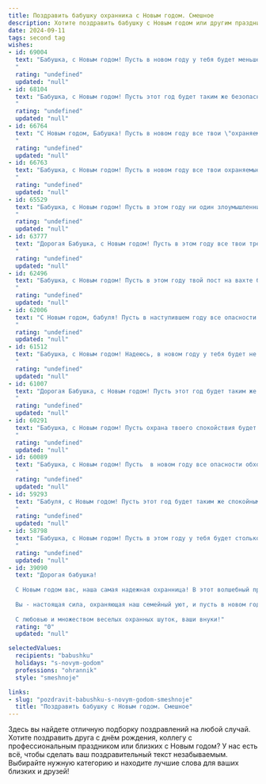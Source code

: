 ```yaml
---
title: Поздравить бабушку охранника с Новым годом. Смешное
description: Хотите поздравить бабушку с Новым годом или другим праздником? Наш ИИ создаст незабываемое поздравление, а вы обязательно выделитесь среди других.  
date: 2024-09-11
tags: second tag
wishes:
- id: 69004
  text: "Бабушка, с Новым годом! Пусть в новом году у тебя будет меньше \"незваных гостей\", а больше поводов для радости! 😉🎉🍾
  "
  rating: "undefined"
  updated: "null"
- id: 68104
  text: "Бабушка, с Новым годом! Пусть этот год будет таким же безопасно-весёлым, как твоя работа охранника! Не забудьте про праздничный стол, ведь Новый год - это время вкусной еды и добрых пожеланий! 🥂
  "
  rating: "undefined"
  updated: "null"
- id: 66764
  text: "С Новым годом, Бабушка! Пусть в новом году все твои \"охраняемые\" объекты будут в безопасности, а твой \"патруль\" по кухне будет максимально продуктивным, без внештатных ситуаций! 😉
  "
  rating: "undefined"
  updated: "null"
- id: 66763
  text: "Бабушка, с Новым годом! Пусть в новом году все твои охраняемые объекты будут в безопасности, а ты - от праздничного салата! 🎉🍾🥂
  "
  rating: "undefined"
  updated: "null"
- id: 65529
  text: "Бабушка, с Новым годом! Пусть в этом году ни один злоумышленник не посмеет нарушить покой твоего уютного дома, а ты, как настоящий охранник, будешь спокойно наслаждаться праздничным застольем! 🎄🎉🥂
  "
  rating: "undefined"
  updated: "null"
- id: 63777
  text: "Дорогая Бабушка, с Новым годом! Пусть в этом году все твои тревоги и заботы останутся под надежной охраной, а ты наслаждаешься праздником в кругу семьи! 😉  С Новым годом, наш любимый охранник! 🎄🎁🎉
  "
  rating: "undefined"
  updated: "null"
- id: 62496
  text: "Бабушка, с Новым годом! Пусть в этом году твой пост на вахте будет самым спокойным, а единственные \"нарушители\" — это внуки, которые приходят за сладким! 🎄🎉
  "
  rating: "undefined"
  updated: "null"
- id: 62006
  text: "С Новым годом, бабуля! Пусть в наступившем году все опасности обойдут тебя стороной, а твоя охрана — дом, семья и внуки — всегда будут рядом! 😂🎉
  "
  rating: "undefined"
  updated: "null"
- id: 61512
  text: "Бабушка, с Новым годом! Надеюсь, в новом году у тебя будет не меньше радости, чем у нас от твоего внука, который, если честно, иногда так шалит, что ты, как настоящий охранник, должна быть начеку! 😉🎄
  "
  rating: "undefined"
  updated: "null"
- id: 61007
  text: "Дорогая Бабушка, с Новым годом! Пусть этот год будет таким же спокойным и безопасностным, как твой пост на работе! ;) Желаю тебе море позитива, здоровья и, конечно,  чтобы в твоей жизни было больше сладкого, чем тревожных кнопок! 🎉
  "
  rating: "undefined"
  updated: "null"
- id: 60291
  text: "Бабушка, с Новым годом! Пусть охрана твоего спокойствия будет надежной, как твоя броня из варежек и шарфика, а праздничный стол будет битком набит вкусными вкусностями, которые никто не посмеет украсть! 😉
  "
  rating: "undefined"
  updated: "null"
- id: 60089
  text: "Бабушка, с Новым годом! Пусть  в новом году все опасности обходят тебя стороной, а злоумышленники пугаются твоей внушительной шубки и милейшей улыбки!  Желаем тебе спокойных ночей, отличного настроения и  ярких огней на елке, а не от сигнализации! 😄
  "
  rating: "undefined"
  updated: "null"
- id: 59293
  text: "Бабуля, с Новым годом! Пусть этот год будет таким же спокойным, как твоя работа в охране, но при этом богатым на приятные события и сладкие подарки! 😄🎄🎁
  "
  rating: "undefined"
  updated: "null"
- id: 58798
  text: "Бабушка, с Новым годом! Пусть в этом году у тебя будет столько же энергии, сколько у тебя было в молодости, охраняя от недоброжелателей весь колхоз! 😜🎉
  "
  rating: "undefined"
  updated: "null"
- id: 39090
  text: "Дорогая бабушка!
  
  С Новым годом вас, наша самая надежная охранница! В этот волшебный праздник желаем вам не пасти душу, а радовать ее искренними улыбками и приятными моментами! Пусть каждый миг будет под охраной счастья, а злые мракоборцы в виде забот и хлопот обходят ваш дом стороной.
  
  Вы - настоящая сила, охраняющая наш семейный уют, и пусть в новом году ваши запасы терпения и мудрости не иссякнут, а, наоборот, пополняются как запасы мандаринов на новогоднем столе!
  
  С любовью и множеством веселых охранных шуток, ваши внуки!"
  rating: "0"
  updated: "null"

selectedValues:
  recipients: "babushku"
  holidays: "s-novym-godom"
  professions: "ohrannik"
  style: "smeshnoje"

links:
- slug: "pozdravit-babushku-s-novym-godom-smeshnoje"
  title: "Поздравить бабушку с Новым годом. Смешное"
---
```


Здесь вы найдете отличную подборку поздравлений на любой случай. 
Хотите поздравить друга с днём рождения, коллегу с профессиональным праздником или близких с Новым годом? У нас есть всё, чтобы сделать ваш поздравительный текст незабываемым. Выбирайте нужную категорию и находите лучшие слова для ваших близких и друзей!
